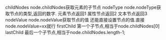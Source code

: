 


childNodes
     node.childNodes获取元素的子节点
nodeType
     node.nodeType获取节点的类型,返回的数字.
               元素节点返回1
               属性节点返回2
               文本节点返回3
nodeValue
     node.nodeValue获取节点的值
     还能直接设置节点的值.直接node.nodeValue=xx就行
firstChild
     第一个子节点,相当于node.childNodes[0]
lastChild
    最后一个子节点,相当于node.childNodes.length-1;
